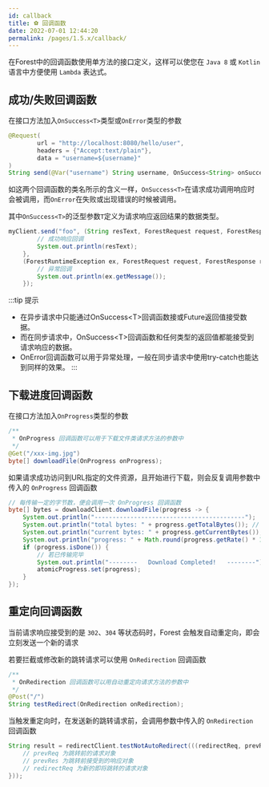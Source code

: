 ```yaml
---
id: callback
title: ⚽ 回调函数
date: 2022-07-01 12:44:20
permalink: /pages/1.5.x/callback/
---
```


在Forest中的回调函数使用单方法的接口定义，这样可以使您在 `Java 8` 或 `Kotlin` 语言中方便使用 `Lambda` 表达式。

## 成功/失败回调函数

在接口方法加入`OnSuccess<T>`类型或`OnError`类型的参数

```java
@Request(
        url = "http://localhost:8080/hello/user",
        headers = {"Accept:text/plain"},
        data = "username=${username}"
)
String send(@Var("username") String username, OnSuccess<String> onSuccess, OnError onError);
```

如这两个回调函数的类名所示的含义一样，`OnSuccess<T>`在请求成功调用响应时会被调用，而`OnError`在失败或出现错误的时候被调用。

其中`OnSuccess<T>`的泛型参数`T`定义为请求响应返回结果的数据类型。

```java
myClient.send("foo", (String resText, ForestRequest request, ForestResponse response) -> {
        // 成功响应回调
        System.out.println(resText);    
    },
    (ForestRuntimeException ex, ForestRequest request, ForestResponse response) -> {
        // 异常回调
        System.out.println(ex.getMessage());
    });
```

:::tip 提示
* 在异步请求中只能通过OnSuccess&lt;T&gt;回调函数接或Future返回值接受数据。
* 而在同步请求中，OnSuccess&lt;T&gt;回调函数和任何类型的返回值都能接受到请求响应的数据。
* OnError回调函数可以用于异常处理，一般在同步请求中使用try-catch也能达到同样的效果。
:::

## 下载进度回调函数

在接口方法加入`OnProgress`类型的参数

```java
/**
 * OnProgress 回调函数可以用于下载文件类请求方法的参数中
 */
@Get("/xxx-img.jpg")
byte[] downloadFile(OnProgress onProgress);
```

如果请求成功访问到URL指定的文件资源，且开始进行下载，则会反复调用参数中传入的 `OnProgress` 回调函数

```java
// 每传输一定的字节数，便会调用一次 OnProgress 回调函数
byte[] bytes = downloadClient.downloadFile(progress -> {
    System.out.println("------------------------------------------");
    System.out.println("total bytes: " + progress.getTotalBytes()); // 文件总字节数
    System.out.println("current bytes: " + progress.getCurrentBytes()); // 当前已传输字节数
    System.out.println("progress: " + Math.round(progress.getRate() * 100) + "%"); // 传输百分百
    if (progress.isDone()) {
        // 若已传输完毕
        System.out.println("--------   Download Completed!   --------");
        atomicProgress.set(progress);
    }
});
```
## 重定向回调函数

当前请求响应接受到的是 `302`、`304` 等状态码时，Forest 会触发自动重定向，即会立刻发送一个新的请求

若要拦截或修改新的跳转请求可以使用 `OnRedirection` 回调函数

```java
/**
 * OnRedirection 回调函数可以用自动重定向请求方法的参数中
 */
@Post("/")
String testRedirect(OnRedirection onRedirection);
```

当触发重定向时，在发送新的跳转请求前，会调用参数中传入的 `OnRedirection` 回调函数

```java
String result = redirectClient.testNotAutoRedirect(((redirectReq, prevReq, prevRes) -> {
    // prevReq 为跳转前的请求对象
    // prevRes 为跳转前接受到的响应对象
    // redirectReq 为新的即将跳转的请求对象
}));
```
